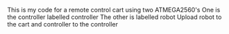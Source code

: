 This is my code for a remote control cart using two ATMEGA2560's
One is the controller labelled controller
The other is labelled robot
Upload robot to the cart and controller to the controller
